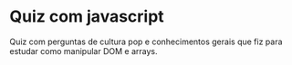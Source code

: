 # Quiz com javascript
Quiz com perguntas de cultura pop e conhecimentos gerais que fiz para estudar como manipular DOM e arrays.
